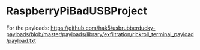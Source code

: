 # RaspberryPiBadUSBProject


For the payloads: 
https://github.com/hak5/usbrubberducky-payloads/blob/master/payloads/library/exfiltration/rickroll_terminal_payload/payload.txt 
